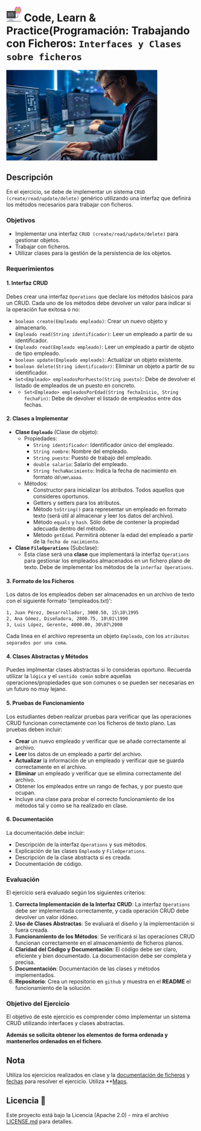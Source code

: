 # <img src=../../../../../images/computer.png width="40"> Code, Learn & Practice(Programación: Trabajando con Ficheros: `Interfaces y Clases sobre ficheros`

<img src=images/empleado.png width="400">

## Descripción

En el ejercicio, se debe de implementar un sistema `CRUD (create/read/update/delete)` genérico utilizando una interfaz que definirá los métodos necesarios para trabajar con ficheros.

### Objetivos

- Implementar una interfaz `CRUD (create/read/update/delete)` para gestionar objetos.
- Trabajar con ficheros.
- Utilizar clases para la gestión de la persistencia de los objetos.

### Requerimientos

#### 1. **Interfaz CRUD**

Debes crear una interfaz `Operations` que declare los métodos básicos para un CRUD. Cada uno de los métodos debe devolver un valor para indicar si la operación fue exitosa o no:

- `boolean create(Empleado empleado)`: Crear un nuevo objeto y almacenarlo.
- `Empleado read(String identificador)`: Leer un empleado a partir de su identificador.
- `Empleado read(Empleado empleado)`: Leer un empleado a partir de objeto de tipo empleado.
- `boolean update(Empleado empleado)`: Actualizar un objeto existente.
- `boolean delete(String identificador)`: Eliminar un objeto a partir de su identificador.
- `Set<Empleado> empleadosPorPuesto(String puesto)`: Debe de devolver el listado de empleados de un puesto en concreto.
- - `Set<Empleado> empleadosPorEdad(String fechaInicio, String fechaFin)`: Debe de devolver el listado de empleados entre dos fechas.

#### 2. **Clases a Implementar**

- **Clase `Empleado`** (Clase de objeto):
  - Propiedades:
    - `String identificador`: Identificador único del empleado.
    - `String nombre`: Nombre del empleado.
    - `String puesto`: Puesto de trabajo del empleado.
    - `double salario`: Salario del empleado.
    - `String fechaNacimiento`: Indica la fecha de nacimiento en formato `dd\mm\aaaa`.
  - Métodos:
    - Constructor para inicializar los atributos. Todos aquellos que consideres oportunos.
    - Getters y setters para los atributos.
    - Método `toString()` para representar un empleado en formato texto (será útil al almacenar y leer los datos del archivo).
    - Método `equals` y `hash`. Sólo debe de contener la propiedad adecuada dentro del método.
    - Método `getEdad`. Permitirá obtener la edad del empleado a partir de la `fecha de nacimiento`.
- **Clase `FileOperations`** (Subclase):
  - Esta clase será una **clase** que implementará la interfaz `Operations` para gestionar los empleados almacenados en un fichero plano de texto. Debe de implementar los métodos de la `interfaz Operations`.
  
#### 3. **Formato de los Ficheros**

Los datos de los empleados deben ser almacenados en un archivo de texto con el siguiente formato '(empleados.txt)':

```console
1, Juan Pérez, Desarrollador, 3000.50, 15\10\1995
2, Ana Gómez, Diseñadora, 2800.75, 10\01\1990
3, Luis López, Gerente, 4000.00, 30\07\2000
```

Cada línea en el archivo representa un objeto `Empleado`, con los `atributos separados por una coma`.

#### 4. **Clases Abstractas y Métodos**

Puedes implmentar clases abstractas si lo consideras oportuno. Recuerda utilizar la `lógica` y el `sentido común` sobre aquellas operaciones/propiedades que son comunes o se pueden ser necesarias en un futuro no muy lejano.

#### 5. **Pruebas de Funcionamiento**

Los estudiantes deben realizar pruebas para verificar que las operaciones CRUD funcionan correctamente con los ficheros de texto plano. Las pruebas deben incluir:

- **Crear** un nuevo empleado y verificar que se añade correctamente al archivo.
- **Leer** los datos de un empleado a partir del archivo.
- **Actualizar** la información de un empleado y verificar que se guarda correctamente en el archivo.
- **Eliminar** un empleado y verificar que se elimina correctamente del archivo.
- Obtener los empleados entre un rango de fechas, y por puesto que ocupan.
- Incluye una clase para probar el correcto funcionamiento de los métodos tal y como se ha realizado en clase.

#### 6. **Documentación**

La documentación debe incluir:

- Descripción de la interfaz `Operations` y sus métodos.
- Explicación de las clases `Empleado` y `FileOperations`.
- Descripción de la clase abstracta si es creada.
- Documentación de código.

### Evaluación

El ejercicio será evaluado según los siguientes criterios:

1. **Correcta Implementación de la Interfaz CRUD**: La interfaz `Operations` debe ser implementada correctamente, y cada operación CRUD debe devolver un valor idóneo.
2. **Uso de Clases Abstractas**: Se evaluará el diseño y la implementación si fuera creada.
3. **Funcionamiento de los Métodos**: Se verificará si las operaciones CRUD funcionan correctamente en el almacenamiento de ficheros planos.
4. **Claridad del Código y Documentación**: El código debe ser claro, eficiente y bien documentado. La documentación debe ser completa y precisa.
5. **Documentación**: Documentación de las clases y métodos implementados.
6. **Repositorio**: Crea un repositorio en `github` y muestra en el **README** el funcionamiento de la solución.

### Objetivo del Ejercicio

El objetivo de este ejercicio es comprender cómo implementar un sistema CRUD utilizando interfaces y clases abstractas.

__Además se solicita obtener los elementos de forma ordenada y mantenerlos ordenados en el fichero__.

## Nota

Utiliza los ejercicios realizados en clase y la [documentación de ficheros](https://github.com/jpexposito/code-learn/blob/main/primero/pro/unidades/unidad-4/MANEJO-FICHEROS-JAVA.md) y [fechas](https://github.com/jpexposito/code-learn/blob/main/primero/pro/unidades/comun/DATETIMEFORMATTER.md) para resolver el ejercicio.
Utiliza **[Maps](https://github.com/jpexposito/code-learn/blob/main/primero/pro/unidades/unidad-3/collection/).

## Licencia 📄

Este proyecto está bajo la Licencia (Apache 2.0) - mira el archivo [LICENSE.md]([../../../LICENSE.md](https://github.com/jpexposito/code-learn-practice/blob/main/LICENSE)) para detalles.
